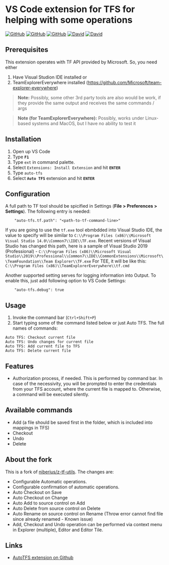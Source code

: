# VS Code extension for TFS for helping with some operations

[![GitHub](https://img.shields.io/github/v/release/nik-base/auto-tfs?include_prereleases&style=flat-square)](https://github.com/nik-base/auto-tfs/releases)
[![GitHub](https://img.shields.io/github/workflow/status/nik-base/auto-tfs/NodeJS%20with%20Webpack?style=flat-square)](https://github.com/nik-base/auto-tfs/actions/workflows/webpack.yml)
[![GitHub](https://img.shields.io/github/license/nik-base/auto-tfs?style=flat-square)](https://github.com/nik-base/auto-tfs/blob/master/LICENSE)
[![David](https://img.shields.io/david/nik-base/auto-tfs?style=flat-square)](https://github.com/nik-base/auto-tfs)
[![David](https://img.shields.io/david/dev/nik-base/auto-tfs?style=flat-square)](https://github.com/nik-base/auto-tfs?type=dev)

## Prerequisites
This extension operates with TF API provided by Microsoft. So, you need either
1. Have Visual Studion IDE installed
or
2. TeamExplorerEverywhere installed (https://github.com/Microsoft/team-explorer-everywhere)
> **Note:** Possibly, some other 3rd party tools are also would be work, if they provide the same output and receives the same commands / args

> **Note (for TeamExplorerEverywhere):** Possibly, works under Linux-based systems and MacOS, but I have no ability to test it

## Installation

1. Open up VS Code
2. Type **`F1`**
3. Type `ext` in command palette.
4. Select `Extensions: Install Extension` and hit **`ENTER`**
5. Type `auto-tfs`
6. Select **`Auto TFS`** extension and hit **`ENTER`**

## Configuration

A full path to TF tool should be spicified in Settings (**File > Preferences > Settings**).
The following entry is needed:

```
    "auto-tfs.tf.path": "<path-to-tf-command-line>"
```

If you are going to use the `tf.exe` tool ebmbdded into Visual Studio IDE, the value to specify will be similar to `C:\\Program Files (x86)\\Microsoft Visual Studio 14.0\\Common7\\IDE\\TF.exe`.
Recent versions of Visual Studio has changed this path, here is a sample of Visual Studio 2019 (Professional) - `C:\\Program Files (x86)\\Microsoft Visual Studio\\2019\\Professional\\Common7\\IDE\\CommonExtensions\\Microsoft\\TeamFoundation\\Team Explorer\\TF.exe`
For TEE, it will be like this: `C:\\Program Files (x86)\\TeamExplorerEverywhere\\tf.cmd`

Another supported setting serves for logging information into Output. To enable this, just add following option to VS Code Settings:
```
    "auto-tfs.debug": true
```

## Usage
1. Invoke the command bar (`Ctrl+Shift+P`)
2. Start typing some of the command listed below or just Auto TFS. The full names of commands:
```
Auto TFS: Checkout current file
Auto TFS: Undo changes for current file
Auto TFS: Add current file to TFS
Auto TFS: Delete current file
```

## Features

* Authorization process, if needed. This is performed by command bar. In case of the necessivity, you will be prompted to enter the credentials from your TFS account, where the current file is mapped to. Otherwise, a command will be executed silently.

## Available commands

* Add (a file should be saved first in the folder, which is included into mappings in TFS)
* Checkout
* Undo
* Delete

## About the fork

This is a fork of [niberius/z-tf-utils](https://github.com/niberius/z-tf-utils). The changes are:

- Configurable Automatic operations.
- Configurable confirmation of automatic operations.
- Auto Checkout on Save
- Auto Checkout on Change
- Auto Add to source control on Add
- Auto Delete from source control on Delete
- Auto Rename on source control on Rename (Throw error cannot find file since already renamed - Known issue)
- Add, Checkout and Undo operation can be performed via context menu in Explorer (multiple), Editor and Editor Tile.

## Links

- [AutoTFS extension on Github](https://github.com/nik-base/auto-tfs)